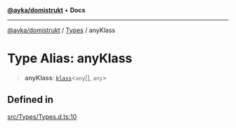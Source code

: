 [**@ayka/domistrukt**](../../../README.md) • **Docs**

***

[@ayka/domistrukt](../../../globals.md) / [Types](../README.md) / anyKlass

# Type Alias: anyKlass

> **anyKlass**: [`klass`](klass.md)\<`any`[], `any`\>

## Defined in

[src/Types/Types.d.ts:10](https://github.com/AndreyMork/domistrukt/blob/e424882f37eb3cff2d317c2f62ddcbe7f7556be1/src/Types/Types.d.ts#L10)

